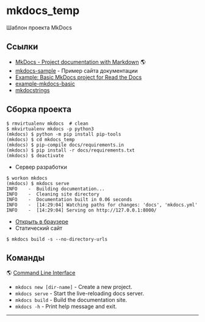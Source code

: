 # mkdocs_temp
Шаблон проекта MkDocs

## Ссылки

- [MkDocs - Project documentation with Markdown](https://www.mkdocs.org/) &#127758;
- [mkdocs-sample](https://github.com/yriahi/mkdocs-sample) - Пример сайта документации
- [Example: Basic MkDocs project for Read the Docs](https://example-mkdocs-basic.readthedocs.io/)
- [example-mkdocs-basic](https://github.com/readthedocs-examples/example-mkdocs-basic)
- [mkdocstrings](https://github.com/mkdocstrings/mkdocstrings)

## Сборка проекта

```
$ rmvirtualenv mkdocs  # clean
$ mkvirtualenv mkdocs -p python3
(mkdocs) $ python -m pip install pip-tools
(mkdocs) $ cd mkdocs_temp
(mkdocs) $ pip-compile docs/requirements.in
(mkdocs) $ pip install -r docs/requirements.txt
(mkdocs) $ deactivate
```
- Сервер разработки
```
$ workon mkdocs
(mkdocs) $ mkdocs serve
INFO    -  Building documentation...
INFO    -  Cleaning site directory
INFO    -  Documentation built in 0.06 seconds
INFO    -  [14:29:04] Watching paths for changes: 'docs', 'mkdocs.yml'
INFO    -  [14:29:04] Serving on http://127.0.0.1:8000/
```
- [Открыть в браузере](http://127.0.0.1:8000/)
- Статический сайт
```
$ mkdocs build -s --no-directory-urls
```

## Команды

&#127758; [Command Line Interface](https://www.mkdocs.org/user-guide/cli/)

- `mkdocs new [dir-name]` - Create a new project.
- `mkdocs serve` - Start the live-reloading docs server.
- `mkdocs build` - Build the documentation site.
- `mkdocs -h` - Print help message and exit.

----